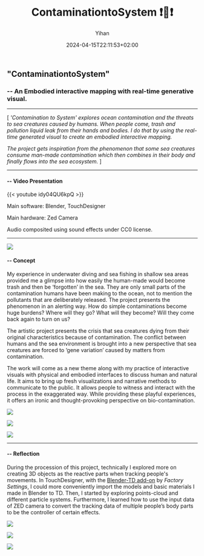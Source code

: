 ﻿---
title: "ContaminationtoSystem ❗️🌊❗️"
date: 2024-04-15T22:11:53+02:00
hidemeta: true
draft: false
author: ["Yihan"]
keywords: 
- Embodied Interaction
tags:
- Real-time
- Visual
- Embodied
- Interactive
- Mapping
description: ""
showToc: true
TocOpen: true
showbreadcrumbs: true
disableShare: true
weight: 286
cover:
    image: "projects/cts/ctsCover.jpg"
    caption: "An Embodied Interactive Mapping with Real-time Generative Visual"
    alt: ""
    relative: false

---

## "ContaminationtoSystem"
### -- An Embodied interactive mapping with real-time generative visual.

----------------

[ *'Contamination to System' explores ocean contamination and the threats to sea creatures caused by humans. When people come, trash and pollution liquid leak from their hands and bodies. I do that by using the real-time generated visual to create an embodied interactive mapping.*

*The project gets inspiration from the phenomenon that some sea creatures consume man-made contamination which then combines in their body and finally flows into the sea ecosystem.* ]

----------------

#### -- Video Presentation

{{< youtube idy04QU6kpQ >}}

Main software: Blender, TouchDesigner

Main hardware: Zed Camera

Audio composited using sound effects under CC0 license.

---

![](contamination01.jpg)

#### -- Concept

My experience in underwater diving and sea fishing in shallow sea areas provided me a glimpse into how easily the human-made would become trash and then be ‘forgotten’ in the sea. They are only small parts of the contamination humans have been making to the ocean, not to mention the pollutants that are deliberately released. The project presents the phenomenon in an alerting way. How do simple contaminations become huge burdens? Where will they go? What will they become? Will they come back again to turn on us?

The artistic project presents the crisis that sea creatures dying from their original characteristics because of contamination. The conflict between humans and the sea environment is brought into a new perspective that sea creatures are forced to ‘gene variation’ caused by matters from contamination.

The work will come as a new theme along with my practice of interactive visuals with physical and embodied interfaces to discuss human and natural life. It aims to bring up fresh visualizations and narrative methods to communicate to the public. It allows people to witness and interact with the process in the exaggerated way. While providing these playful experiences, it offers an ironic and thought-provoking perspective on bio-contamination.

![](contamination02.jpg)

![](contamination03.jpg)

![](contamination04.jpg)

---

#### -- Reflection

During the procession of this project, technically I explored more on creating 3D objects as the reactive parts when tracking people's movements. In TouchDesigner, with the [Blender-TD add-on](https://www.patreon.com/posts/td-scripts-1-4-1-98699030) by *Factory Settings*, I could more conveniently import the models and basic materials I made in Blender to TD. Then, I started by exploring points-cloud and different particle systems. Furthermore, I learned how to use the input data of ZED camera to convert the tracking data of multiple people’s body parts to be the controller of certain effects.

![](contamination05.jpg)

![](contamination06.jpg)

![](contamination07.jpg)